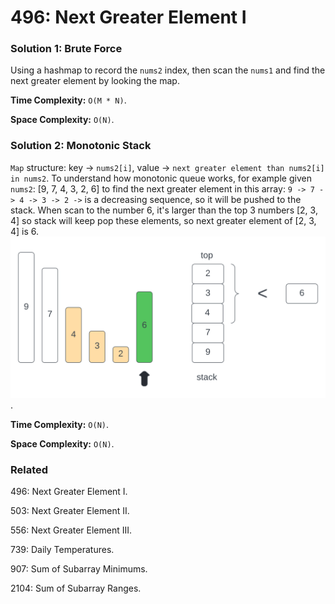 # 496: Next Greater Element I

### Solution 1: Brute Force
Using a hashmap to record the `nums2` index, then scan the `nums1` and find the next greater element by looking the map.

**Time Complexity:** `O(M * N)`.

**Space Complexity:** `O(N)`.

### Solution 2: Monotonic Stack
`Map` structure:  key -> `nums2[i]`, value -> `next greater element than nums2[i] in nums2`. To understand how monotonic queue works, for example given `nums2`: [9, 7, 4, 3, 2, 6] to find the next greater element in this array:
`9 -> 7 -> 4 -> 3 -> 2 ->` is a decreasing sequence, so it will be pushed to the stack. When scan to the number 6, it's larger than the top 3 numbers [2, 3, 4] so stack will keep pop these elements, so next greater element of [2, 3, 4] is 6.
![LC496](LC496.svg).

**Time Complexity:** `O(N)`.

**Space Complexity:** `O(N)`.

### Related
496: Next Greater Element I.

503: Next Greater Element II.

556: Next Greater Element III.

739: Daily Temperatures.

907: Sum of Subarray Minimums.

2104: Sum of Subarray Ranges.

